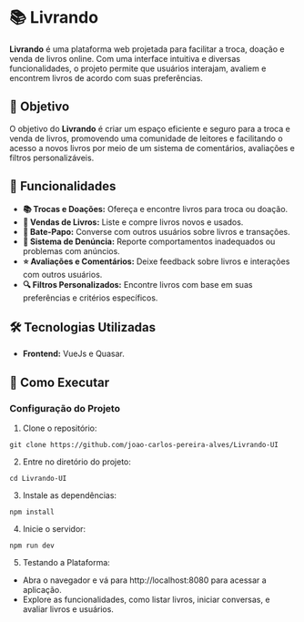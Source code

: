 # 📚 Livrando

**Livrando** é uma plataforma web projetada para facilitar a troca, doação e venda de livros online. Com uma interface intuitiva e diversas funcionalidades, o projeto permite que usuários interajam, avaliem e encontrem livros de acordo com suas preferências.

## 🎯 Objetivo

O objetivo do **Livrando** é criar um espaço eficiente e seguro para a troca e venda de livros, promovendo uma comunidade de leitores e facilitando o acesso a novos livros por meio de um sistema de comentários, avaliações e filtros personalizáveis.

## 🚀 Funcionalidades

- **📚 Trocas e Doações:** Ofereça e encontre livros para troca ou doação.
- **🛒 Vendas de Livros:** Liste e compre livros novos e usados.
- **💬 Bate-Papo:** Converse com outros usuários sobre livros e transações.
- **🚨 Sistema de Denúncia:** Reporte comportamentos inadequados ou problemas com anúncios.
- **⭐ Avaliações e Comentários:** Deixe feedback sobre livros e interações com outros usuários.
- **🔍 Filtros Personalizados:** Encontre livros com base em suas preferências e critérios específicos.

## 🛠️ Tecnologias Utilizadas

- **Frontend:** VueJs e Quasar.

## 🚀 Como Executar

### Configuração do Projeto

1. Clone o repositório:
  ```
  git clone https://github.com/joao-carlos-pereira-alves/Livrando-UI
  ```
2. Entre no diretório do projeto:
  ```
  cd Livrando-UI
  ```
3. Instale as dependências:
  ```
  npm install
  ```
4. Inicie o servidor:
  ```
  npm run dev
  ```

5. Testando a Plataforma:

* Abra o navegador e vá para http://localhost:8080 para acessar a aplicação.
* Explore as funcionalidades, como listar livros, iniciar conversas, e avaliar livros e usuários.
